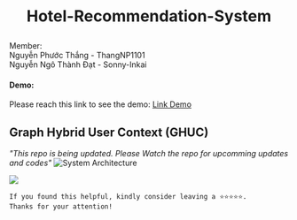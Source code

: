 # <p align="center">Hotel-Recommendation-System</p>
Member:  
Nguyễn Phước Thắng - ThangNP1101  
Nguyễn Ngô Thành Đạt - Sonny-Inkai  
#### Demo:  
Please reach this link to see the demo: [Link Demo](https://www.youtube.com/watch?v=eyEq0Ukkv2Y)
## Graph Hybrid User Context (GHUC)
*"This repo is being updated. Please Watch the repo for upcomming updates and codes"*
![System Architecture](/repo_img/GHUC.drawio.png)


![](/repo_img/demofull.gif)


```
If you found this helpful, kindly consider leaving a ⭐⭐⭐⭐⭐. 
Thanks for your attention!
```

